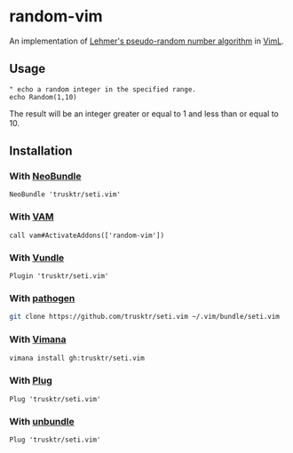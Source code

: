random-vim
==========

An implementation of [Lehmer's pseudo-random number algorithm](http://en.wikipedia.org/wiki/Lehmer_random_number_generator) in [VimL](https://github.com/trending?l=viml).

Usage
-----

```viml
" echo a random integer in the specified range.
echo Random(1,10)
```

The result will be an integer greater or equal to 1 and less than or equal to 10.

Installation
------------

### With [NeoBundle](https://github.com/Shougo/neobundle.vim)

```viml
NeoBundle 'trusktr/seti.vim'
```

### With [VAM](https://github.com/MarcWeber/vim-addon-manager)

```viml
call vam#ActivateAddons(['random-vim'])
```

### With [Vundle](https://github.com/gmarik/Vundle.vim)

```viml
Plugin 'trusktr/seti.vim'
```

### With [pathogen](https://github.com/tpope/vim-pathogen)

```sh
git clone https://github.com/trusktr/seti.vim ~/.vim/bundle/seti.vim
```

### With [Vimana](https://github.com/c9s/Vimana)

```sh
vimana install gh:trusktr/seti.vim
```

### With [Plug](https://github.com/junegunn/vim-plug)

```viml
Plug 'trusktr/seti.vim'
```

### With [unbundle](https://github.com/sunaku/vim-unbundle)

```viml
Plug 'trusktr/seti.vim'
```
